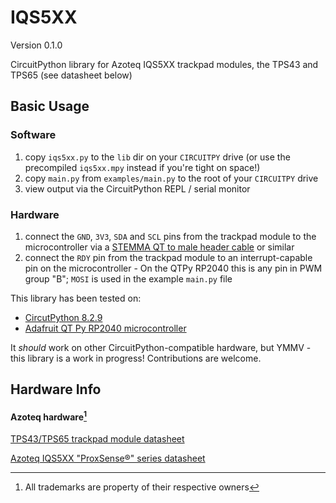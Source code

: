 # IQS5XX
Version 0.1.0

CircuitPython library for Azoteq IQS5XX trackpad modules, the TPS43 and TPS65 (see datasheet below)

## Basic Usage
### Software
1. copy `iqs5xx.py` to the `lib` dir on your `CIRCUITPY` drive (or use the precompiled `iqs5xx.mpy` instead if you're tight on space!)
3. copy `main.py` from `examples/main.py` to the root of your `CIRCUITPY` drive
4. view output via the CircuitPython REPL / serial monitor
### Hardware
1. connect the `GND`, `3V3`, `SDA` and `SCL` pins from the trackpad module to the microcontroller via a [STEMMA QT to male header cable](https://www.adafruit.com/product/4209) or similar
2. connect the `RDY` pin from the trackpad module to an interrupt-capable pin on the microcontroller - On the QTPy RP2040 this is any pin in PWM group "B"; `MOSI` is used in the example `main.py` file

This library has been tested on:
- [CircutPython 8.2.9](https://circuitpython.org/board/adafruit_qtpy_rp2040/)
- [Adafruit QT Py RP2040 microcontroller](https://www.adafruit.com/product/4900)

It *should* work on other CircuitPython-compatible hardware, but YMMV - this library is a work in progress! Contributions are welcome.

## Hardware Info
#### Azoteq hardware[^1]
[TPS43/TPS65 trackpad module datasheet](https://www.mouser.com/datasheet/2/42/proxsense_i2c_trackpad_datasheet-1626845.pdf)

[Azoteq IQS5XX "ProxSense&reg;" series datasheet](https://www.azoteq.com/images/stories/pdf/iqs5xx-b000_trackpad_datasheet.pdf)

[^1]: All trademarks are property of their respective owners
